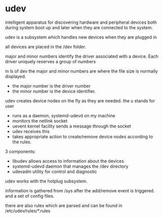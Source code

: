 # udev

intelligent apparatus for discovering hardware and peripheral devices both during system boot up and later when they are connected to the system.

udev is a subsystem which handles new devices when they are plugged in

all devices are placed in the /dev folder.

major and minor numbers identify the driver associated with a device. Each driver uniquely reserves a group of numbers

in ls of dev the major and minor numbers are where the file size is normally displayed.

* the major number is the driver number
* the minor number is the device identifier.

udev creates device nodes on the fly as they are needed.
the u stands for user

* runs as a daemon, systemd-udevd on my machine
* monitors the netlink socket
* uevent kernel facility sends a message through the socket
* udev receives this
* takes appropriate action to create/remove device nodes according to the rules.

3 components:

* libudev       allows access to information about the devices
* systemd-udevd daemon that manages the /dev directory
* udevadm       utility for control and diagnostic

udev works with the hotplug subsystem.

information is gathered from /sys after the add/remove event is triggered.
and a set of config files.

there are also rules which are parsed and can be found in /etc/udev/rules/*.rules